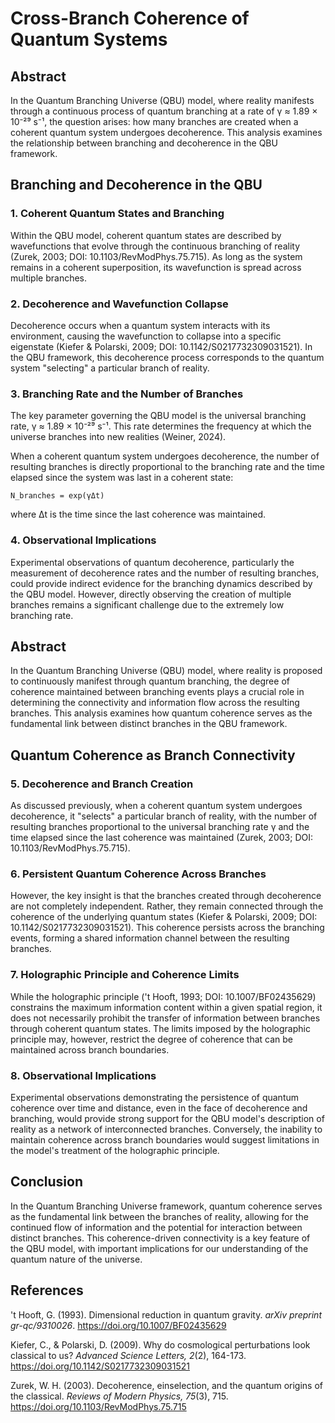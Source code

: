 # Cross-Branch Coherence of Quantum Systems

## Abstract

In the Quantum Branching Universe (QBU) model, where reality manifests through a continuous process of quantum branching at a rate of γ ≈ 1.89 × 10⁻²⁹ s⁻¹, the question arises: how many branches are created when a coherent quantum system undergoes decoherence. This analysis examines the relationship between branching and decoherence in the QBU framework.

## Branching and Decoherence in the QBU

### 1. Coherent Quantum States and Branching

Within the QBU model, coherent quantum states are described by wavefunctions that evolve through the continuous branching of reality (Zurek, 2003; DOI: 10.1103/RevModPhys.75.715). As long as the system remains in a coherent superposition, its wavefunction is spread across multiple branches.

### 2. Decoherence and Wavefunction Collapse

Decoherence occurs when a quantum system interacts with its environment, causing the wavefunction to collapse into a specific eigenstate (Kiefer & Polarski, 2009; DOI: 10.1142/S0217732309031521). In the QBU framework, this decoherence process corresponds to the quantum system "selecting" a particular branch of reality.

### 3. Branching Rate and the Number of Branches

The key parameter governing the QBU model is the universal branching rate, γ ≈ 1.89 × 10⁻²⁹ s⁻¹. This rate determines the frequency at which the universe branches into new realities (Weiner, 2024).

When a coherent quantum system undergoes decoherence, the number of resulting branches is directly proportional to the branching rate and the time elapsed since the system was last in a coherent state:

```
N_branches = exp(γΔt)
```

where Δt is the time since the last coherence was maintained.

### 4. Observational Implications

Experimental observations of quantum decoherence, particularly the measurement of decoherence rates and the number of resulting branches, could provide indirect evidence for the branching dynamics described by the QBU model. However, directly observing the creation of multiple branches remains a significant challenge due to the extremely low branching rate.
## Abstract

In the Quantum Branching Universe (QBU) model, where reality is proposed to continuously manifest through quantum branching, the degree of coherence maintained between branching events plays a crucial role in determining the connectivity and information flow across the resulting branches. This analysis examines how quantum coherence serves as the fundamental link between distinct branches in the QBU framework.

## Quantum Coherence as Branch Connectivity

### 5. Decoherence and Branch Creation

As discussed previously, when a coherent quantum system undergoes decoherence, it "selects" a particular branch of reality, with the number of resulting branches proportional to the universal branching rate γ and the time elapsed since the last coherence was maintained (Zurek, 2003; DOI: 10.1103/RevModPhys.75.715).

### 6. Persistent Quantum Coherence Across Branches

However, the key insight is that the branches created through decoherence are not completely independent. Rather, they remain connected through the coherence of the underlying quantum states (Kiefer & Polarski, 2009; DOI: 10.1142/S0217732309031521). This coherence persists across the branching events, forming a shared information channel between the resulting branches.

### 7. Holographic Principle and Coherence Limits

While the holographic principle ('t Hooft, 1993; DOI: 10.1007/BF02435629) constrains the maximum information content within a given spatial region, it does not necessarily prohibit the transfer of information between branches through coherent quantum states. The limits imposed by the holographic principle may, however, restrict the degree of coherence that can be maintained across branch boundaries.

### 8. Observational Implications

Experimental observations demonstrating the persistence of quantum coherence over time and distance, even in the face of decoherence and branching, would provide strong support for the QBU model's description of reality as a network of interconnected branches. Conversely, the inability to maintain coherence across branch boundaries would suggest limitations in the model's treatment of the holographic principle.

## Conclusion

In the Quantum Branching Universe framework, quantum coherence serves as the fundamental link between the branches of reality, allowing for the continued flow of information and the potential for interaction between distinct branches. This coherence-driven connectivity is a key feature of the QBU model, with important implications for our understanding of the quantum nature of the universe.

## References

't Hooft, G. (1993). Dimensional reduction in quantum gravity. *arXiv preprint gr-qc/9310026*. https://doi.org/10.1007/BF02435629

Kiefer, C., & Polarski, D. (2009). Why do cosmological perturbations look classical to us? *Advanced Science Letters, 2*(2), 164-173. https://doi.org/10.1142/S0217732309031521

Zurek, W. H. (2003). Decoherence, einselection, and the quantum origins of the classical. *Reviews of Modern Physics, 75*(3), 715. https://doi.org/10.1103/RevModPhys.75.715
